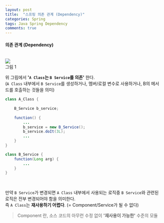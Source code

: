 ```yaml
---
layout: post
title:  "스프링 의존 관계 (Dependency)"
categories: Spring
tags: Java Spring Dependency
comments: true
---
```


#### 의존 관계 (Dependency)
<br/>

<div class="nzzi-image-box">
  <img src="{{ site.url }}/assets/spring/dependency1.jpg"/>
  <div>그림 1</div>
</div>

위 그림에서 **'`A Class`는 `B Service`를 의존'** 한다.  
(`A Class` 내부에서 `B Service`를 생성하거나, 멤버/로컬 변수로 사용하거나, B의 메서드를 호출하는 것들을 의미)  

```java
class A_Class {
    
    B_Service b_service;
    
    function() {
        ...
        b_service = new B_Service();
        b_service.doIt(3L);
        ...
    }
}

class B_Service {
    function(Long arg) {
        ...
    } 
}
```

<br/>

만약 `B Service`가 변경되면 `A Class` 내부에서 사용되는 로직중 `B Service`와 관련된 로직은 전부 변경되어야 함을 의미한다.  
즉 `A Class`는 **재사용하기 어렵다**. (= Component/Service가 될 수 없다)

> Component 란, 소스 코드의 아무런 수정 없이 **'재사용이 가능한'** 수준의 모듈  

<br/>
<br/>
